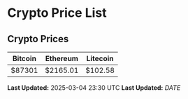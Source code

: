 # Crypto Price List

## Crypto Prices
| Bitcoin | Ethereum | Litecoin |
| ------- | -------- | -------- |
| $87301 | $2165.01 | $102.58 |
**Last Updated:** 2025-03-04 23:30 UTC
**Last Updated:** $DATE$
